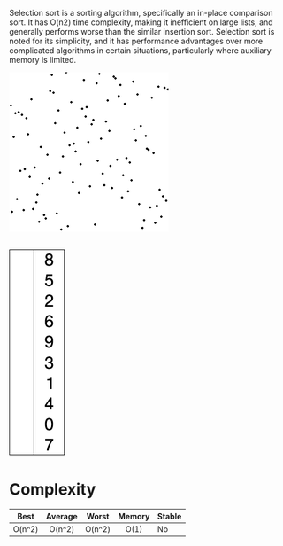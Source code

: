 Selection sort is a sorting algorithm, specifically an in-place comparison sort. It has O(n2) time complexity, making it inefficient on large lists, and generally performs worse than the similar insertion sort. Selection sort is noted for its simplicity, and it has performance advantages over more complicated algorithms in certain situations, particularly where auxiliary memory is limited.

![Alt text](https://github.com/Danish9991/Data-structures-and-Algorithms-/blob/main/algorithms/sorting/selection-sort/assets/selection-one.gif)

![Alt text](https://github.com/Danish9991/Data-structures-and-Algorithms-/blob/main/algorithms/sorting/selection-sort/assets/selection-two.gif)
---

# Complexity

| Best        | Average       | Worst         | Memory        | Stable   | 
|:-----------:|:-------------:|:-------------:|:-------------:|:---------|
| O(n^2)      | O(n^2)        | O(n^2)        | O(1)          |No        |